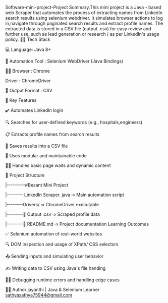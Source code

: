 Software-mini-project-Project Summary.This mini  project  is a Java - based web Scraper that  automates the process of extracting names from  LinkedIn search results using selenium webdriver. It simulates browser  actions to log in,navigate through paginated search results and extract  profile names.
The extracted data is stored in a CSV  file (output. csv) for easy review and further use, such as lead generation or research ( as per LinkedIn's usage policy.
👨‍🔧  Tech Stack

💻  Language: Java 8+

 📌 Automation Tool : Selenium WebDriver (Java Bindings)


 👨‍🔧 Browser : Chrome

 Driver : ChromeDriver

📃  Output Format : CSV

 🔑 Key Features

 ✔️ Automates LinkedIn login

 🔍 Searches for user-defined keywords (e.g., hospitals,engineers)

 📋 Extracts profile names from search results

 📂 Saves results into a CSV file

 🧠 Uses modular and  maintainable code

  👨‍🔧 Handles basic page waits and dynamic content

🎦  Project Structure

|---------#Besant Mini Project

|-------- LinkedIn Scraper. java ➩ Main automation script

|--------Drivers/ ➩ ChromeDriver executable

|--------👤 Output .csv ➩
 Scraped profile data

|--------📖 README.md  ➩ Project documentation Learning Outcomes

✅ Selenium automation of real-world  websites

🔍 DOM  inspection and usage of XPath/ CSS selectors

📤 Sending inputs and simulating user behavior

✍️ Writing data to CSV using Java's file handing

 👨‍🔧  Debugging runtime errors and handling  edge cases

👩‍💻  Author jayanthi | Java & Selenium Learner sathyasathya75944@gmail.com

